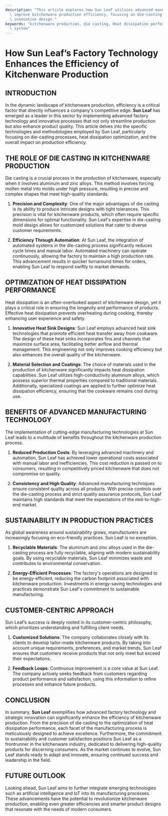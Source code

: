 ```yaml
---
description: "This article explores how Sun Leaf utilizes advanced manufacturing technology to\
  \ improve kitchenware production efficiency, focusing on die-casting processes and\
  \ innovative design."
keywords: "kitchenware production, die casting, Heat dissipation performance, Heat dissipation\
  \ system"
---
```

# How Sun Leaf’s Factory Technology Enhances the Efficiency of Kitchenware Production

## INTRODUCTION

In the dynamic landscape of kitchenware production, efficiency is a critical factor that directly influences a company's competitive edge. **Sun Leaf** has emerged as a leader in this sector by implementing advanced factory technology and innovative processes that not only streamline production but also enhance product quality. This article delves into the specific technologies and methodologies employed by Sun Leaf, particularly focusing on die-casting processes, heat dissipation optimization, and the overall impact on production efficiency.

## THE ROLE OF DIE CASTING IN KITCHENWARE PRODUCTION

Die casting is a crucial process in the production of kitchenware, especially when it involves aluminum and zinc alloys. This method involves forcing molten metal into molds under high pressure, resulting in precise and complex shapes that meet high-quality standards. 

1. **Precision and Complexity**: One of the major advantages of die casting is its ability to produce intricate designs with tight tolerances. This precision is vital for kitchenware products, which often require specific dimensions for optimal functionality. Sun Leaf's expertise in die-casting mold design allows for customized solutions that cater to diverse customer requirements.

2. **Efficiency Through Automation**: At Sun Leaf, the integration of automated systems in the die-casting process significantly reduces cycle times and manual labor. Automated machinery can operate continuously, allowing the factory to maintain a high production rate. This advancement results in quicker turnaround times for orders, enabling Sun Leaf to respond swiftly to market demands.

## OPTIMIZATION OF HEAT DISSIPATION PERFORMANCE

Heat dissipation is an often-overlooked aspect of kitchenware design, yet it plays a critical role in ensuring the longevity and performance of products. Effective heat dissipation prevents overheating during cooking, thereby enhancing user experience and safety.

1. **Innovative Heat Sink Designs**: Sun Leaf employs advanced heat sink technologies that promote efficient heat transfer away from cookware. The design of these heat sinks incorporates fins and channels that maximize surface area, facilitating better airflow and thermal management. This engineering not only improves cooking efficiency but also enhances the overall quality of the kitchenware.

2. **Material Selection and Coatings**: The choice of materials used in the production of kitchenware significantly impacts heat dissipation capabilities. Sun Leaf utilizes high-conductivity aluminum alloys, which possess superior thermal properties compared to traditional materials. Additionally, specialized coatings are applied to further optimize heat dissipation efficiency, ensuring that the cookware remains cool during use.

## BENEFITS OF ADVANCED MANUFACTURING TECHNOLOGY

The implementation of cutting-edge manufacturing technologies at Sun Leaf leads to a multitude of benefits throughout the kitchenware production process.

1. **Reduced Production Costs**: By leveraging advanced machinery and automation, Sun Leaf has achieved lower operational costs associated with manual labor and inefficiencies. This cost reduction is passed on to consumers, resulting in competitively priced kitchenware that does not compromise on quality.

2. **Consistency and High Quality**: Advanced manufacturing techniques ensure consistent quality across all products. With precise controls over the die-casting process and strict quality assurance protocols, Sun Leaf maintains high standards that meet the expectations of the mid-to-high-end market.

## SUSTAINABILITY IN PRODUCTION PRACTICES

As global awareness around sustainability grows, manufacturers are increasingly focusing on eco-friendly practices. Sun Leaf is no exception. 

1. **Recyclable Materials**: The aluminum and zinc alloys used in the die-casting process are fully recyclable, aligning with modern sustainability goals. By using recyclable materials, Sun Leaf minimizes waste and contributes to environmental conservation.

2. **Energy-Efficient Processes**: The factory's operations are designed to be energy-efficient, reducing the carbon footprint associated with kitchenware production. Investments in energy-saving technologies and practices demonstrate Sun Leaf's commitment to sustainable manufacturing.

## CUSTOMER-CENTRIC APPROACH

Sun Leaf’s success is deeply rooted in its customer-centric philosophy, which prioritizes understanding and fulfilling client needs.

1. **Customized Solutions**: The company collaborates closely with its clients to develop tailor-made kitchenware products. By taking into account unique requirements, preferences, and market trends, Sun Leaf ensures that customers receive products that not only meet but exceed their expectations.

2. **Feedback Loops**: Continuous improvement is a core value at Sun Leaf. The company actively seeks feedback from customers regarding product performance and satisfaction, using this information to refine processes and enhance future products.

## CONCLUSION

In summary, **Sun Leaf** exemplifies how advanced factory technology and strategic innovation can significantly enhance the efficiency of kitchenware production. From the precision of die casting to the optimization of heat dissipation performance, each facet of the manufacturing process is meticulously designed to achieve excellence. Furthermore, the commitment to sustainability and customer satisfaction positions Sun Leaf as a frontrunner in the kitchenware industry, dedicated to delivering high-quality products for discerning consumers. As the market continues to evolve, Sun Leaf stands ready to adapt and innovate, ensuring continued success and leadership in the field.

## FUTURE OUTLOOK

Looking ahead, Sun Leaf aims to further integrate emerging technologies such as artificial intelligence and IoT into its manufacturing processes. These advancements have the potential to revolutionize kitchenware production, enabling even greater efficiencies and smarter product designs that resonate with the needs of modern consumers.
